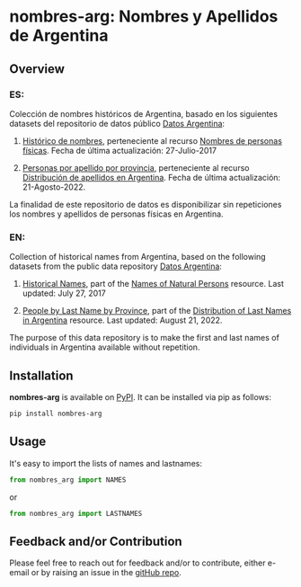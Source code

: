# nombres-arg: Nombres y Apellidos de Argentina

## Overview

### ES:
Colección de nombres históricos de Argentina, basado en los siguientes datasets del repositorio de datos público [Datos Argentina](https://www.datos.gob.ar/):
1) [Histórico de nombres](https://www.datos.gob.ar/dataset/otros-nombres-personas-fisicas/archivo/otros_2.1), perteneciente al recurso [Nombres de personas físicas](https://www.datos.gob.ar/dataset/otros-nombres-personas-fisicas). Fecha de última actualización: 27-Julio-2017

2) [Personas por apellido por provincia](https://datos.gob.ar/dataset/renaper-distribucion-apellidos-argentina/archivo/renaper_2.3), perteneciente al recurso [Distribución de apellidos en Argentina](https://datos.gob.ar/dataset/renaper-distribucion-apellidos-argentina). Fecha de última actualización: 21-Agosto-2022.

La finalidad de este repositorio de datos es disponibilizar sin repeticiones los nombres y apellidos de personas físicas en Argentina.

### EN:
Collection of historical names from Argentina, based on the following datasets from the public data repository [Datos Argentina](https://www.datos.gob.ar/):
1) [Historical Names](https://www.datos.gob.ar/dataset/otros-nombres-personas-fisicas/archivo/otros_2.1), part of the [Names of Natural Persons](https://www.datos.gob.ar/dataset/otros-nombres-personas-fisicas) resource. Last updated: July 27, 2017

2) [People by Last Name by Province](https://datos.gob.ar/dataset/renaper-distribucion-apellidos-argentina/archivo/renaper_2.3), part of the [Distribution of Last Names in Argentina](https://datos.gob.ar/dataset/renaper-distribucion-apellidos-argentina) resource. Last updated: August 21, 2022.

The purpose of this data repository is to make the first and last names of individuals in Argentina available without repetition.

## Installation

**nombres-arg** is available on [PyPI](https://pypi.org/project/nombres-arg). It can be installed via pip as follows:

```bash
pip install nombres-arg
```

## Usage

It's easy to import the lists of names and lastnames:

```python
from nombres_arg import NAMES
```

or

```python
from nombres_arg import LASTNAMES
```

## Feedback and/or Contribution

Please feel free to reach out for feedback and/or to contribute, either e-email or by raising an issue in the [gitHub repo](https://github.com/adrian-alejandro/nombres-arg).
